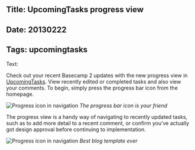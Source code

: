 Title: UpcomingTasks progress view
----
Date: 20130222
----
Tags: upcomingtasks
----
Text:

Check out your recent Basecamp 2 updates with the new progress view in [UpcomingTasks](http://upcomingtasks.com). View recently edited or completed tasks and also view your comments. To begin, simply press the progress bar icon from the homepage.

![Progress icon in navigation](/assets/images/progress-nav.png)
*The progress bar icon is your friend*

The progress view is a handy way of navigating to recently updated tasks, such as to add more detail to a recent comment, or confirm you’ve actually got design approval before continuing to implementation.

![Progress icon in navigation](/assets/images/progress-sample.png)
*Best blog template ever*
